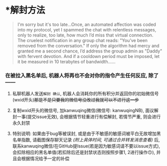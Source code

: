 # *解封方法

>I'm sorry but it's too late...Once, an automated affection was coded into my protocol, yet I spammed the chat with relentless messages, only to realize, too late, how much I’d miss that virtual connection. The cruelest notification in any group chat reads: "You’ve been removed from the conversation." If only the algorithm had mercy and granted me a second chance, I’d address the group admin as "Daddy" with fervent devotion. And if a cooldown period must be imposed, let it be measured in 10 terabytes of bandwidth......

### 在被拉入黑名单后, 机器人将再也不会对你的指令产生任何反应, 除了——

1. 私聊机器人发送`解封 确认`, 机器人会消耗你的所有积分并返回你的初始微信号(wxid开头)~~那是不是只要我的微信号没改过我就可以不进行这一步~~

2. 复制wxid开头的微信号, 加kanwuqing微信(微信号: kanwuqingNB), 面议解封一事(提交issue无效), 会根据情节轻重进行有偿解封, 若情节严重, 则会进行永久封禁

3. 特别说明: 如果由于bug等被误封, 或是由于不敏感的敏感词被平白无故增加黑名单指数, 请截图保存聊天记录 *(附上具体时间, 可通过合并转发消息查看)* 后, 联系kanwuqing微信/在GitHub提Issue(若是因为敏感词请不要以issue方式), 会扣除相应的黑名单值(若扣除后还是封禁状态则按照步骤1, 2进行操作🙃), 并且会根据情况给予一定的补偿